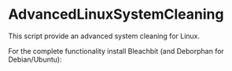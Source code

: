 # AdvancedLinuxSystemCleaning
This script provide an advanced system cleaning for Linux.

For the complete functionality install Bleachbit (and Deborphan for Debian/Ubuntu):
